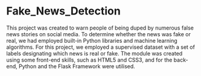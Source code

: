 # Fake_News_Detection

This project was created to warn people of being duped by numerous false news stories on social media. To determine whether the news was fake or real, we had employed built-in Python libraries and machine learning algorithms. For this project, we employed a supervised dataset with a set of labels designating which news is real or fake. The module was created using some front-end skills, such as HTML5 and CSS3, and for the back-end, Python and the Flask Framework were utilised.

